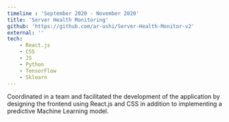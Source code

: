 ```yaml
---
timeline : 'September 2020 - November 2020'
title: 'Server Health Monitoring'
github: 'https://github.com/ar-ushi/Server-Health-Monitor-v2'
external: ''
tech: 
    - React.js
    - CSS
    - JS
    - Python
    - TensorFlow
    - Sklearn
---
```


Coordinated in a team and facilitated the
development of the application by designing the frontend using React.js and CSS in addition to implementing a predictive Machine Learning model.




